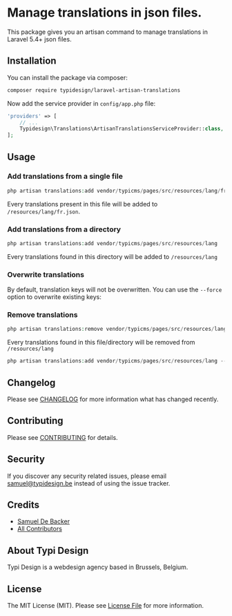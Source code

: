 # Manage translations in json files.

This package gives you an artisan command to manage translations in Laravel 5.4+ json files.

## Installation

You can install the package via composer:

```bash
composer require typidesign/laravel-artisan-translations
```

Now add the service provider in `config/app.php` file:

```php
'providers' => [
    // ...
    Typidesign\Translations\ArtisanTranslationsServiceProvider::class,
];
```

## Usage

### Add translations from a single file

```php
php artisan translations:add vendor/typicms/pages/src/resources/lang/fr.json
```

Every translations present in this file will be added to ```/resources/lang/fr.json```.

### Add translations from a directory

```php
php artisan translations:add vendor/typicms/pages/src/resources/lang
```

Every translations found in this directory will be added to ```/resources/lang```

### Overwrite translations

By default, translation keys will not be overwritten. You can use the ```--force``` option to overwrite existing keys:

### Remove translations

```php
php artisan translations:remove vendor/typicms/pages/src/resources/lang[/lg.json]
```

Every translations found in this file/directory will be removed from ```/resources/lang```


```php
php artisan translations:add vendor/typicms/pages/src/resources/lang --force
```

## Changelog

Please see [CHANGELOG](CHANGELOG.md) for more information what has changed recently.

## Contributing

Please see [CONTRIBUTING](CONTRIBUTING.md) for details.

## Security

If you discover any security related issues, please email samuel@typidesign.be instead of using the issue tracker.

## Credits

- [Samuel De Backer](https://github.com/sdebacker)
- [All Contributors](../../contributors)

## About Typi Design

Typi Design is a webdesign agency based in Brussels, Belgium.

## License

The MIT License (MIT). Please see [License File](LICENSE.md) for more information.

